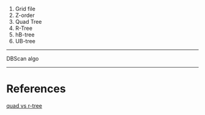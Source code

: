 
1. Grid file
2. Z-order
3. Quad Tree
4. R-Tree
5. hB-tree
6. UB-tree

-----

DBScan algo

-------

# References
[quad vs r-tree](https://stackoverflow.com/questions/23216261/r-tree-and-quadtree-comparison)
